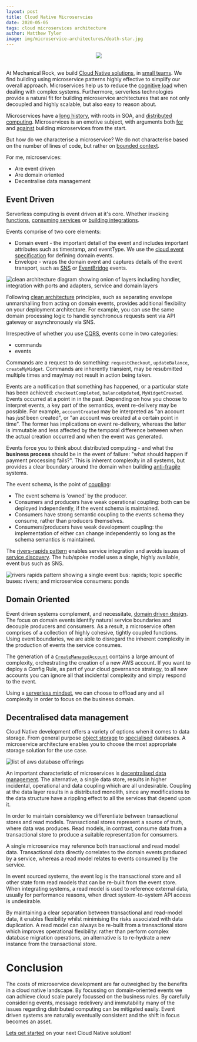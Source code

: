 ```yaml
---
layout: post
title: Cloud Native Microservcies
date: 2020-05-05
tags: cloud microservices architecture
author: Matthew Tyler
image: img/microservice-architectures/death-star.jpg
---
```


<center><img src="/img/microservice-architectures/death-star.jpg" /></center>
<br/>

At Mechanical Rock, we build [Cloud Native solutions](https://www.mechanicalrock.io/our-expertise/cloud-native-solutions/), in [small teams](https://www.inc.com/business-insider/jeff-bezos-productivity-tip-two-pizza-rule.html).  We find building using microservice patterns highly effective to simplify our overall approach.  Microservices help us to reduce the [cognitive load](https://youtu.be/haejb5rzKsM) when dealing with complex systems.  Furthermore, serverless technologies provide a natural fit for building microservice architectures that are not only decoupled and highly scalable, but also easy to reason about.

Microservices have a [long history](https://www.researchgate.net/profile/Mohammad_Hadi_Valipour/publication/224588022_A_Brief_Survey_of_Software_Architecture_Concepts_and_Service_Oriented_Architecture/links/0a85e5346344791494000000/A-Brief-Survey-of-Software-Architecture-Concepts-and-Service-Oriented-Architecture.pdf), with roots in SOA, and [distributed computing](https://en.wikipedia.org/wiki/Distributed_computing#History).  Microservices is an emotive subject, with arguments both [for](https://martinfowler.com/articles/dont-start-monolith.html) and [against](https://martinfowler.com/bliki/MonolithFirst.html) building microservices from the start.  

But how do we characterise a microservice?  We do not characterise based on the number of lines of code, but rather on [bounded context](https://martinfowler.com/bliki/BoundedContext.html).  

For me, microservices:
* Are event driven
* Are domain oriented
* Decentralise data management

## Event Driven

Serverless computing is event driven at it's core.  Whether invoking [functions](https://docs.aws.amazon.com/lambda/latest/dg/lambda-invocation.html), [consuming services](https://docs.aws.amazon.com/rekognition/latest/dg/stored-video-lambda.html) or [building integrations](https://aws.amazon.com/eventbridge/).  

Events comprise of two core elements:
* Domain event - the important detail of the event and includes important attributes such as timestamp, and eventType.  We use the [cloud event specification](https://cloudevents.io/) for defining domain events.
* Envelope - wraps the domain event and captures details of the event transport, such as [SNS](https://docs.aws.amazon.com/sns/latest/dg/sns-message-and-json-formats.html) or [EventBridge](https://docs.aws.amazon.com/eventbridge/latest/userguide/aws-events.html) events.

![clean architecture diagram showing onion of layers including handler, integration with ports and adapters, service and domain layers ](/img/microservice-architectures/clean-architecture.png)

Following [clean architecture](https://blog.cleancoder.com/uncle-bob/2012/08/13/the-clean-architecture.html) principles, such as separating envelope unmarshalling from acting on domain events, provides additional flexibility on your deployment architecture.  For example, you can use the same domain processing logic to handle synchronous requests sent via API gateway or asynchronously via SNS.

Irrespective of whether you use [CQRS](https://martinfowler.com/bliki/CQRS.html), events come in two categories:
* commands 
* events

Commands are a request to do something: `requestCheckout`, `updateBalance`, `createMyWidget`.  Commands are inherently transient, may be resubmitted multiple times and may/may not result in action being taken.  

Events are a notification that something has happened, or a particular state has been achieved: `checkoutCompleted`, `balanceUpdated`, `MyWidgetCreated`.  Events occurred at a point in in the past.  Depending on how you choose to interpret events, a key part of the semantics, event re-delivery may be possible.  For example, `accountCreated` may be interpreted as "an account has _just_ been created", or "an account was created at a certain point in time".  The former has implications on event re-delivery, whereas the latter is immutable and less affected by the temporal difference between when the actual creation occurred and when the event was generated.

Events force you to think about distributed computing - and what the **business process** should be in the event of failure: "what should happen if payment processing fails?".  This is inherent complexity in all systems, but provides a clear boundary around the domain when building [anti-fragile](https://refuses.github.io/preprints/antifragile.pdf) systems.

The event schema, is the point of [coupling](https://www.slideshare.net/mtnygard/uncoupling-101026908):
- The event schema is 'owned' by the producer.
- Consumers and producers have weak operational coupling: both can be deployed independently, if the event schema is maintained.
- Consumers have strong semantic coupling to the events schema they consume, rather than producers themselves.
- Consumers/producers have weak development coupling: the implementation of either can change independently so long as the schema semantics is maintained.

The [rivers-rapids pattern](https://www.youtube.com/watch?v=J3ihF11dpJY) enables service integration and avoids issues of [service discovery](https://microservices.io/patterns/server-side-discovery.html).  The hub/spoke model uses a single, highly available, event bus such as SNS.

![rivers rapids pattern showing a single event bus: rapids; topic specific buses: rivers; and microservice consumers: ponds](/img/microservice-architectures/rivers-rapids.png)

## Domain Oriented

Event driven systems complement, and necessitate, [domain driven design](https://martinfowler.com/tags/domain%20driven%20design.html).  The focus on domain events identify natural service boundaries and decouple producers and consumers.  As a result, a microservice often comprises of a collection of highly cohesive, tightly coupled functions.  Using event boundaries, we are able to disregard the inherent complexity in the production of events the service consumes.  

The generation of a [`CreateManagedAccount`](https://docs.aws.amazon.com/controltower/latest/userguide/lifecycle-events.html#create-managed-account) contains a large amount of complexity, orchestrating the creation of a new AWS account.  If you want to deploy a Config Rule, as part of your cloud governance strategy, to all new accounts you can ignore all that incidental complexity and simply respond to the event.  

Using a [serverless mindset](https://www.youtube.com/watch?v=8Rzv68K8ZOY), we can choose to offload any and all complexity in order to focus on the business domain.

## Decentralised data management

Cloud Native development offers a variety of options when it comes to data storage.  From general purpose [object storage](https://aws.amazon.com/s3/) to [specialised](https://aws.amazon.com/qldb/?c=db&sec=srv) databases.  A microservice architecture enables you to choose the most appropriate storage solution for the use case.

![list of aws database offerings](/img/microservice-architectures/datastores-aws.png)

An important characteristic of microservices is [decentralised data management](https://martinfowler.com/articles/microservices.html#DecentralizedDataManagement).  The alternative, a single data store, results in higher incidental, operational and data coupling which are all undesirable.  Coupling at the data layer results in a distributed monolith, since any modifications to the data structure have a rippling effect to all the services that depend upon it.

In order to maintain consistency we differentiate between transactional stores and read models.  Transactional stores represent a source of truth, where data was produces.  Read models, in contrast, consume data from a transactional store to produce a suitable representation for consumers.  

A single microservice may reference both transactional and read model data.  Transactional data directly correlates to the domain events produced by a service, whereas a read model relates to events consumed by the service.

In event sourced systems, the event log is the transactional store and all other state form read models that can be re-built from the event store.  When integrating systems, a read model is used to reference external data, usually for performance reasons, when direct system-to-system API access is undesirable.

By maintaining a clear separation between transactional and read-model data, it enables flexibility whilst minimising the risks associated with data duplication.  A read model can always be re-built from a transactional store which improves operational flexibility: rather than perform complex database migration operations, an alternative is to re-hydrate a new instance from the transactional store.

# Conclusion

The costs of microservice development are far outweighed by the benefits in a cloud native landscape.  By focussing on domain-oriented events we can achieve cloud scale purely focussed on the business rules.  By carefully considering events, message redelivery and immutability many of the issues regarding distributed computing can be mitigated easily.  Event driven systems are naturally eventually consistent and the shift in focus becomes an asset.

[Lets get started](https://www.mechanicalrock.io/lets-get-started) on your next Cloud Native solution!